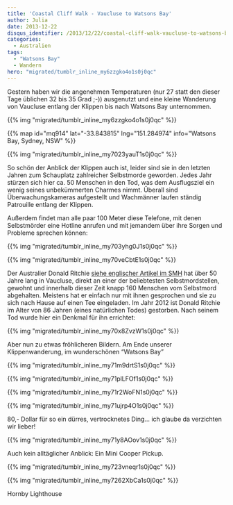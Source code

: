 ```yaml
---
title: 'Coastal Cliff Walk - Vaucluse to Watsons Bay'
author: Julia
date: 2013-12-22
disqus_identifier: /2013/12/22/coastal-cliff-walk-vaucluse-to-watsons-bay/
categories:
  - Australien
tags:
  - "Watsons Bay"
  - Wandern
hero: "migrated/tumblr_inline_my6zzgko4o1s0j0qc"
---
```


Gestern haben wir die angenehmen Temperaturen (nur 27 statt den dieser Tage üblichen 32 bis 35 Grad ;-)) ausgenutzt und eine kleine Wanderung von Vaucluse
entlang der Klippen bis nach Watsons Bay unternommen.<!--more-->

{{% img "migrated/tumblr_inline_my6zzgko4o1s0j0qc" %}}

{{% map id="mq914" lat="-33.843815" lng="151.284974" info="Watsons Bay, Sydney, NSW" %}}

{{% img "migrated/tumblr_inline_my7023yauT1s0j0qc" %}}

So schön der Anblick der Klippen auch ist, leider sind sie in den letzten Jahren zum Schauplatz zahlreicher Selbstmorde geworden. Jedes Jahr stürzen sich
hier ca. 50 Menschen in den Tod, was dem Ausflugsziel ein wenig seines unbekümmerten Charmes nimmt. Überall sind Überwachungskameras aufgestellt und
Wachmänner laufen ständig Patrouille entlang der Klippen.


Außerdem findet man alle paar 100 Meter diese Telefone, mit denen Selbstmörder eine Hotline anrufen und mit jemandem über ihre Sorgen und Probleme sprechen können:

{{% img "migrated/tumblr_inline_my703yhg0J1s0j0qc" %}}

{{% img "migrated/tumblr_inline_my70veCbtE1s0j0qc" %}}

Der Australier Donald Ritchie [siehe englischer Artikel im SMH](http://www.smh.com.au/nsw/death-of-the-angel-of-the-gap-the-man-who-saved-the-suicidal-from-themselves-20120514-1ymle.html)
hat über 50 Jahre lang in Vaucluse, direkt an einer der beliebtesten Selbstmordstellen, gewohnt und innerhalb dieser Zeit knapp 160 Menschen vom Selbstmord
abgehalten. Meistens hat er einfach nur mit ihnen gesprochen und sie zu sich nach Hause auf einen Tee eingeladen. Im Jahr 2012 ist Donald Ritchie im Alter
von 86 Jahren (eines natürlichen Todes) gestorben. Nach seinem Tod wurde hier ein Denkmal für ihn errichtet:

{{% img "migrated/tumblr_inline_my70x8ZvzW1s0j0qc" %}}

Aber nun zu etwas fröhlicheren Bildern. Am Ende unserer Klippenwanderung, im wunderschönen “Watsons Bay”

{{% img "migrated/tumblr_inline_my71m9drtS1s0j0qc" %}}

{{% img "migrated/tumblr_inline_my71plLFOf1s0j0qc" %}}

{{% img "migrated/tumblr_inline_my71r2WoFN1s0j0qc" %}}


{{% img "migrated/tumblr_inline_my71ujrp4O1s0j0qc" %}}

80,- Dollar für so ein dürres, vertrocknetes Ding… ich glaube da verzichten wir lieber!

{{% img "migrated/tumblr_inline_my71y8AOov1s0j0qc" %}}


Auch kein alltäglicher Anblick: Ein Mini Cooper Pickup.

{{% img "migrated/tumblr_inline_my723vneqr1s0j0qc" %}}

{{% img "migrated/tumblr_inline_my7262XbCa1s0j0qc" %}}

Hornby Lighthouse
